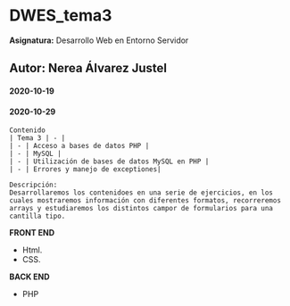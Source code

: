 # DWES_tema3
**Asignatura:** Desarrollo Web en Entorno Servidor

## Autor: Nerea Álvarez Justel

#### 2020-10-19
#### 2020-10-29

```
Contenido
| Tema 3 | - |
| - | Acceso a bases de datos PHP |
| - | MySQL |
| - | Utilización de bases de datos MySQL en PHP |
| - | Errores y manejo de exceptiones|

Descripción: 
Desarrollaremos los contenidoes en una serie de ejercicios, en los cuales mostraremos información con diferentes formatos, recorreremos arrays y estudiaremos los distintos campor de formularios para una cantilla tipo.
```

**FRONT END**
- Html.
- CSS.

**BACK END**
- PHP
